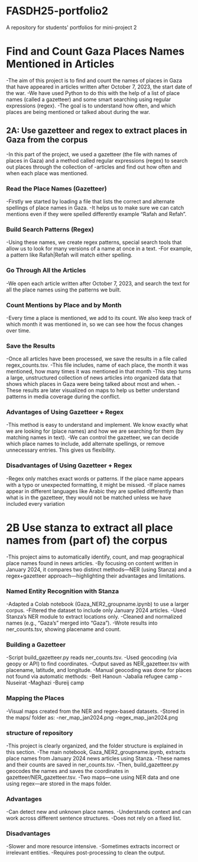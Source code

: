 # FASDH25-portfolio2
A repository for students' portfolios for mini-project 2

# Find and Count Gaza Places Names Mentioned in Articles

-The aim of this project is to find and count the names of places in Gaza that have appeared in articles written after October 7, 2023, the start date of the war.
-We have used Python to do this with the help of a list of place names (called a gazetteer) and some smart searching using regular expressions (regex). 
-The goal is to understand how often, and which places are being mentioned or talked about during the war.


## 2A: Use gazetteer and regex to extract places in Gaza from the corpus

-In this part of the project, we used a gazetteer (the file with names of places in Gaza) and a method called regular expressions (regex) to search out places through the collection of -articles and find out how often and when each place was mentioned.

### Read the Place Names (Gazetteer)

-Firstly we started by loading a file that lists the correct and alternate spellings of place names in Gaza. 
-It helps us to make sure we can catch mentions even if they were spelled differently example “Rafah and Refah”.

### Build Search Patterns (Regex)

-Using these names, we create regex patterns, special search tools that allow us to look for many versions of a name at once in a text. 
-For example, a pattern like Rafah|Refah will match either spelling.

### Go Through All the Articles

-We open each article written after October 7, 2023, and search the text for all the place names using the patterns we built.

### Count Mentions by Place and by Month

-Every time a place is mentioned, we add to its count. We also keep track of which month it was mentioned in, so we can see how the focus changes over time.

### Save the Results

-Once all articles have been processed, we save the results in a file called regex_counts.tsv. 
-This file includes, name of each place, the month it was mentioned, how many times it was mentioned in that month
-This step turns a large, unstructured collection of news articles into organized data that shows which places in Gaza were being talked about most and when.
-These results are later visualized on maps to help us better understand patterns in media coverage during the conflict.

###  Advantages of Using Gazetteer + Regex

-This method is easy to understand and implement. We know exactly what we are looking for (place names) and how we are searching for them (by matching names in text).
-We can control the gazetteer, we can decide which place names to include, add alternate spellings, or remove unnecessary entries. This gives us flexibility.
### Disadvantages of Using Gazetteer + Regex

-Regex only matches exact words or patterns. If the place name appears with a typo or unexpected formatting, it might be missed.
-If place names appear in different languages like Arabic they are spelled differently than what is in the gazetteer, they would not be matched unless we have included every variation

# 2B Use stanza to extract all place names from (part of) the corpus

-This project aims to automatically identify, count, and map geographical place names found in news articles. 
-By focusing on content written in January 2024, it compares two distinct methods—NER (using Stanza) and a regex+gazetteer approach—highlighting their advantages and limitations.

### Named Entity Recognition with Stanza

-Adapted a Colab notebook (Gaza_NER2_groupname.ipynb) to use a larger corpus.
-Filtered the dataset to include only January 2024 articles.
-Used Stanza’s NER module to extract locations only.
-Cleaned and normalized names (e.g., “Gaza’s” merged into “Gaza”).
-Wrote results into ner_counts.tsv, showing placename and count.

### Building a Gazetteer

-Script build_gazetteer.py reads ner_counts.tsv.
-Used geocoding (via geopy or API) to find coordinates.
-Output saved as NER_gazetteer.tsv with placename, latitude, and longitude.
-Manual geocoding was done for places not found via automatic methods:
-Beit Hanoun
-Jabalia refugee camp
-Nuseirat
-Maghazi
-Bureij camp

### Mapping the Places

-Visual maps created from the NER and regex-based datasets.
-Stored in the maps/ folder as:
-ner_map_jan2024.png
-regex_map_jan2024.png

### structure of repository
 
 -This project is clearly organized, and the folder structure is explained in this section. 
 -The main notebook, Gaza_NER2_groupname.ipynb, extracts place names from January 2024 news articles using Stanza. 
 -These names and their counts are saved in ner_counts.tsv. 
 -Then, build_gazetteer.py geocodes the names and saves the coordinates in gazetteer/NER_gazetteer.tsv.
 -Two maps—one using NER data and one using regex—are stored in the maps folder. 



### Advantages
-Can detect new and unknown place names.
-Understands context and can work across different sentence structures.
-Does not rely on a fixed list.
### Disadvantages
-Slower and more resource intensive.
-Sometimes extracts incorrect or irrelevant entities.
-Requires post-processing to clean the output.
